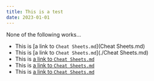 ```yaml
---
title: This is a test
date: 2023-01-01
---
```

None of the following works…

- This is [a link to `Cheat Sheets.md`](Cheat Sheets.md)
- This is [a link to `Cheat Sheets.md`](./Cheat Sheets.md)
- This is [a link to `Cheat Sheets.md`](Cheat%20Sheets.md)
- This is [a link to `Cheat Sheets.md`](./Cheat%20Sheets.md)
- This is [a link to `Cheat Sheets.md`](content/jam/public/Cheat%20Sheets.md)
